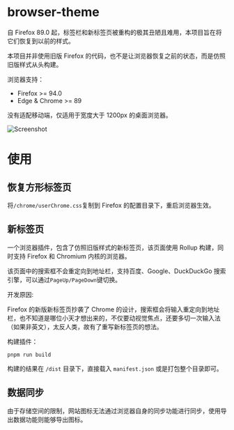 # browser-theme

自 Firefox 89.0 起，标签栏和新标签页被重构的极其丑陋且难用，本项目旨在将它们恢复到以前的样式。

本项目并非使用旧版 Firefox 的代码，也不是让浏览器恢复之前的状态，而是仿照旧版样式从头构建。

浏览器支持：

- Firefox >= 94.0
- Edge & Chrome >= 89

没有适配移动端，仅适用于宽度大于 1200px 的桌面浏览器。

![Screenshot](https://github.com/Kaciras/browser-theme/raw/master/screenshot.png)

# 使用

## 恢复方形标签页

将`/chrome/userChrome.css`复制到 Firefox 的配置目录下，重启浏览器生效。

## 新标签页

一个浏览器插件，包含了仿照旧版样式的新标签页，该页面使用 Rollup 构建，同时支持 Firefox 和 Chromium 内核的浏览器。

该页面中的搜索框不会重定向到地址栏，支持百度、Google、DuckDuckGo 搜索引擎，可以通过`PageUp/PageDown`键切换。

开发原因:

Firefox 的新版新标签页抄袭了 Chrome 的设计，搜索框会将输入重定向到地址栏，也不知道是哪位小天才想出来的，不仅要动视觉焦点，还要多切一次输入法（如果非英文），太反人类，故有了重写新标签页的想法。

构建插件：

```shell
pnpm run build
```

构建的结果在 `/dist` 目录下，直接载入 `manifest.json` 或是打包整个目录即可。

## 数据同步

由于存储空间的限制，网站图标无法通过浏览器自身的同步功能进行同步，使用导出数据功能则能够导出图标。

